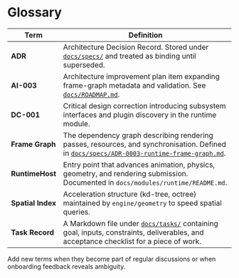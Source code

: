 # Glossary

| Term | Definition |
| --- | --- |
| **ADR** | Architecture Decision Record. Stored under [`docs/specs/`](specs/) and treated as binding until superseded. |
| **AI-003** | Architecture improvement plan item expanding frame-graph metadata and validation. See [`docs/ROADMAP.md`](ROADMAP.md). |
| **DC-001** | Critical design correction introducing subsystem interfaces and plugin discovery in the runtime module. |
| **Frame Graph** | The dependency graph describing rendering passes, resources, and synchronisation. Defined in [`docs/specs/ADR-0003-runtime-frame-graph.md`](specs/ADR-0003-runtime-frame-graph.md). |
| **RuntimeHost** | Entry point that advances animation, physics, geometry, and rendering submission. Documented in `docs/modules/runtime/README.md`. |
| **Spatial Index** | Acceleration structure (kd-tree, octree) maintained by `engine/geometry` to speed spatial queries. |
| **Task Record** | A Markdown file under [`docs/tasks/`](tasks/) containing goal, inputs, constraints, deliverables, and acceptance checklist for a piece of work. |

Add new terms when they become part of regular discussions or when onboarding feedback reveals ambiguity.
